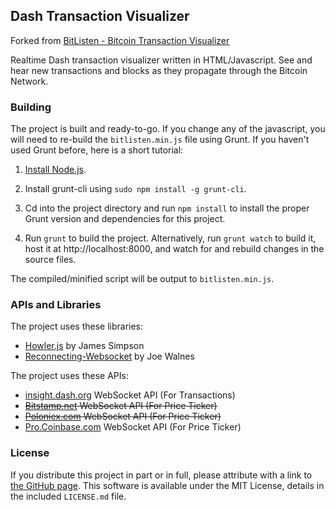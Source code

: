 ## Dash Transaction Visualizer ##
Forked from [BitListen - Bitcoin Transaction Visualizer](https://github.com/MaxLaumeister/bitlisten)

Realtime Dash transaction visualizer written in HTML/Javascript. See and hear new transactions and blocks as they propagate through the Bitcoin Network.

### Building ###

The project is built and ready-to-go. If you change any of the javascript, you will need to re-build the `bitlisten.min.js` file using Grunt. If you haven't used Grunt before, here is a short tutorial:

1. [Install Node.js](https://nodejs.org/download/).

2. Install grunt-cli using `sudo npm install -g grunt-cli`.

2. Cd into the project directory and run `npm install` to install the proper Grunt version and dependencies for this project.

3. Run `grunt` to build the project. Alternatively, run `grunt watch` to build it, host it at http://localhost:8000, and watch for and rebuild changes in the source files.

The compiled/minified script will be output to `bitlisten.min.js`.

### APIs and Libraries ###

The project uses these libraries:

* [Howler.js](http://goldfirestudios.com/blog/104/howler.js-Modern-Web-Audio-Javascript-Library) by James Simpson
* [Reconnecting-Websocket](https://github.com/joewalnes/reconnecting-websocket) by Joe Walnes

The project uses these APIs:

* [insight.dash.org](http://insight.dash.org) WebSocket API (For Transactions)
* ~~[Bitstamp.net](https://www.bitstamp.net/) WebSocket API (For Price Ticker)~~
* ~~[Poloniex.com](https://poloniex.com/) WebSocket API (For Price Ticker)~~
* [Pro.Coinbase.com](https://pro.coinbase.com/) WebSocket API (For Price Ticker)

### License ###

If you distribute this project in part or in full, please attribute with a link to [the GitHub page](https://github.com/MaxLaumeister/bitlisten). This software is available under the MIT License, details in the included `LICENSE.md` file.
